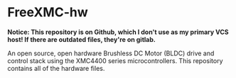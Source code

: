 # FreeXMC-hw

**Notice: This repository is on Github, which I don't use as my primary VCS host! If there are outdated files, they're on gitlab.**

An open source, open hardware Brushless DC Motor (BLDC) drive and control stack using the XMC4400 series microcontrollers. This repository contains all of the hardware files. 
